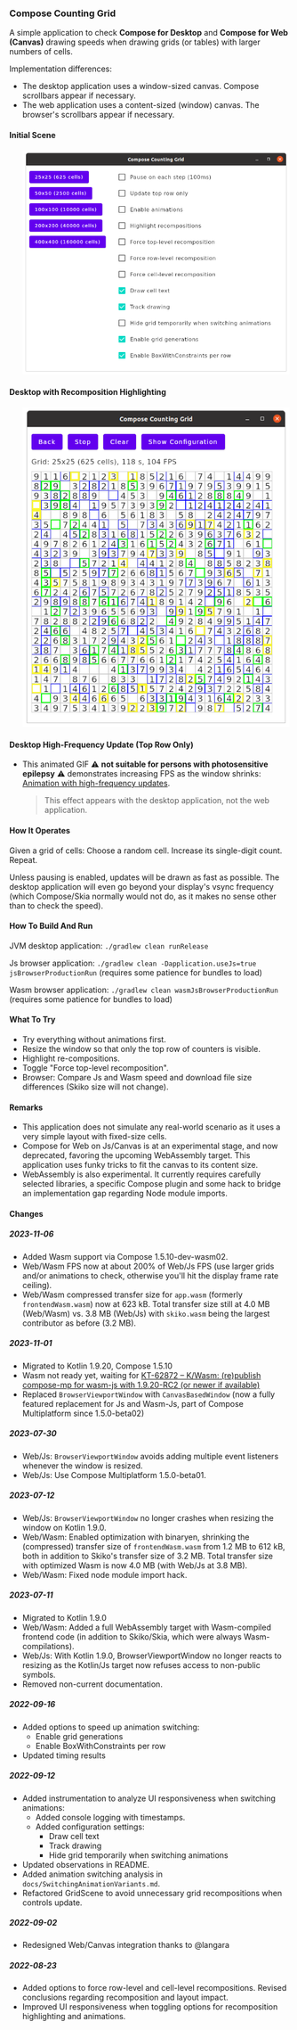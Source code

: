 ### Compose Counting Grid

A simple application to check **Compose for Desktop** and **Compose for Web (Canvas)** drawing speeds when drawing grids (or tables) with larger numbers of cells.

Implementation differences:
* The desktop application uses a window-sized canvas. Compose scrollbars appear if necessary.
* The web application uses a content-sized (window) canvas. The browser's scrollbars appear if necessary.

#### Initial Scene

<p style="margin-left: 24px">
<img alt="Initial Scene" src="docs/initial-scene.png">
</p>

#### Desktop with Recomposition Highlighting

<p style="margin-left: 24px">
<img alt="Desktop with Highlighting" src="docs/desktop-highlighting.png">
</p>

#### Desktop High-Frequency Update (Top Row Only)

* This animated GIF ⚠️ **not suitable for persons with photosensitive epilepsy** ⚠️ demonstrates increasing FPS as the window shrinks: [Animation with high-frequency updates](docs/top-row-only-updates-resizing.gif).

    > This effect appears with the desktop application, not the web application.

#### How It Operates

Given a grid of cells: Choose a random cell. Increase its single-digit count. Repeat.

Unless pausing is enabled, updates will be drawn as fast as possible. The desktop application will even go beyond your display's vsync frequency (which Compose/Skia normally would not do, as it makes no sense other than to check the speed).

#### How To Build And Run

JVM desktop application: `./gradlew clean runRelease`

Js browser application: `./gradlew clean -Dapplication.useJs=true jsBrowserProductionRun` (requires some patience for bundles to load)

Wasm browser application: `./gradlew clean wasmJsBrowserProductionRun` (requires some patience for bundles to load)

#### What To Try

* Try everything without animations first.
* Resize the window so that only the top row of counters is visible.
* Highlight re-compositions.
* Toggle "Force top-level recomposition".
* Browser: Compare Js and Wasm speed and download file size differences (Skiko size will not change).

#### Remarks

* This application does not simulate any real-world scenario as it uses a very simple layout with fixed-size cells.
* Compose for Web on Js/Canvas is at an experimental stage, and now deprecated, favoring the upcoming WebAssembly target. This application uses funky tricks to fit the canvas to its content size.
* WebAssembly is also experimental. It currently requires carefully selected libraries, a specific Compose plugin and some hack to bridge an implementation gap regarding Node module imports.

#### Changes

##### 2023-11-06

* Added Wasm support via Compose 1.5.10-dev-wasm02.
* Web/Wasm FPS now at about 200% of Web/Js FPS (use larger grids and/or animations to check, otherwise you'll hit the display frame rate ceiling).
* Web/Wasm compressed transfer size for `app.wasm` (formerly `frontendWasm.wasm`) now at 623 kB. Total transfer size still at 4.0 MB (Web/Wasm) vs. 3.8 MB (Web/Js) with `skiko.wasm` being the largest contributor as before (3.2 MB).

##### 2023-11-01

* Migrated to Kotlin 1.9.20, Compose 1.5.10
* Wasm not ready yet, waiting for [KT-62872 – K/Wasm: (re)publish compose-mp for wasm-js with 1.9.20-RC2 (or newer if available)](https://youtrack.jetbrains.com/issue/KT-62872)
* Replaced `BrowserViewportWindow` with `CanvasBasedWindow` (now a fully featured replacement for Js and Wasm-Js, part of Compose Multiplatform since 1.5.0-beta02)

##### 2023-07-30

* Web/Js: `BrowserViewportWindow` avoids adding multiple event listeners whenever the window is resized.
* Web/Js: Use Compose Multiplatform 1.5.0-beta01.

##### 2023-07-12

* Web/Js: `BrowserViewportWindow` no longer crashes when resizing the window on Kotlin 1.9.0.
* Web/Wasm: Enabled optimization with binaryen, shrinking the (compressed) transfer size of `frontendWasm.wasm` from 1.2 MB to 612 kB, both in addition to Skiko's transfer size of 3.2 MB. Total transfer size with optimized Wasm is now 4.0 MB (with Web/Js at 3.8 MB). 
* Web/Wasm: Fixed node module import hack.

##### 2023-07-11

* Migrated to Kotlin 1.9.0
* Web/Wasm: Added a full WebAssembly target with Wasm-compiled frontend code (in addition to Skiko/Skia, which were always Wasm-compilations).
* Web/Js: With Kotlin 1.9.0, BrowserViewportWindow no longer reacts to resizing as the Kotlin/Js target now refuses access to non-public symbols.
* Removed non-current documentation.

##### 2022-09-16

* Added options to speed up animation switching:
    * Enable grid generations
    * Enable BoxWithConstraints per row
* Updated timing results

##### 2022-09-12

* Added instrumentation to analyze UI responsiveness when switching animations:
    * Added console logging with timestamps.
    * Added configuration settings:
        * Draw cell text
        * Track drawing
        * Hide grid temporarily when switching animations
* Updated observations in README.
* Added animation switching analysis in `docs/SwitchingAnimationVariants.md`.
* Refactored GridScene to avoid unnecessary grid recompositions when controls update.

##### 2022-09-02

* Redesigned Web/Canvas integration thanks to @langara

##### 2022-08-23
 
* Added options to force row-level and cell-level recompositions. Revised conclusions regarding recomposition and layout impact.
* Improved UI responsiveness when toggling options for recomposition highlighting and animations.
